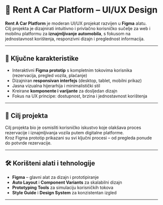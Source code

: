 # 🚗 Rent A Car Platform – UI/UX Design

**Rent A Car Platform** je moderan UI/UX projekat razvijen u **Figma** alatu.  
Cilj projekta je dizajnirati intuitivno i privlačno korisničko sučelje za web i mobilnu platformu za **iznajmljivanje automobila**, s fokusom na jednostavnost korištenja, responzivni dizajn i preglednost informacija.

---

## 🎨 Ključne karakteristike
- Interaktivni **Figma prototip** s kompletnim tokovima korisnika (rezervacija, pregled vozila, plaćanje)
- Dizajniran **responsivan interfejs** (desktop, tablet, mobilni prikaz)
- Jasna vizualna hijerarhija i minimalistički stil
- Kreirane **komponente i varijante** za dosljedan dizajn
- Fokus na UX principe: dostupnost, brzina i jednostavnost korištenja

---

## 🧠 Cilj projekta
Cilj projekta bio je osmisliti korisničko iskustvo koje olakšava proces rezervacije i iznajmljivanja vozila putem digitalne platforme.  
Kroz Figma prototip prikazani su svi ključni procesi – od pregleda ponude do potvrde rezervacije.

---

## 🛠️ Korišteni alati i tehnologije
- **Figma** – glavni alat za dizajn i prototipiranje  
- **Auto Layout** i **Component Variants** za skalabilni dizajn  
- **Prototyping Tools** za simulaciju korisničkih tokova  
- **Style Guide** i **Design System** za konzistentan izgled

---

